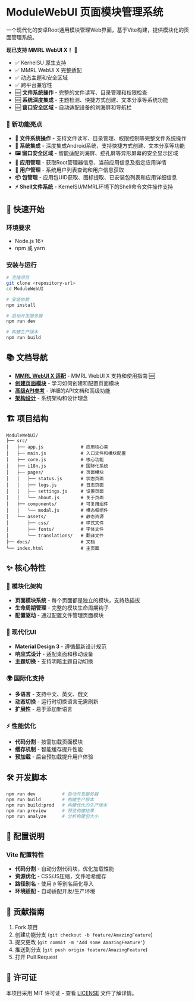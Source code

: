 # ModuleWebUI 页面模块管理系统

一个现代化的安卓Root通用模块管理Web界面，基于Vite构建，提供模块化的页面管理系统。

**现已支持 MMRL WebUI X！** 🎉

- ✅ KernelSU 原生支持
- ✅ MMRL WebUI X 完整适配
- ✅ 动态主题和安全区域
- ✅ 跨平台兼容性
- 🆕 **文件系统操作** - 完整的文件读写、目录管理和权限检查
- 🆕 **系统深度集成** - 主题检测、快捷方式创建、文本分享等系统功能
- 🆕 **窗口安全区域** - 自动适配设备的刘海屏和导航栏

### 🚀 新功能亮点

- **📁 文件系统操作** - 支持文件读写、目录管理、权限控制等完整文件系统操作
- **🔗 系统集成** - 深度集成Android系统，支持快捷方式创建、文本分享等功能
- **🖼️ 窗口安全区域** - 智能适配刘海屏、挖孔屏等异形屏幕的安全显示区域
- **📱 应用管理** - 获取Root管理器信息、当前应用信息及指定应用详情
- **👥 用户管理** - 系统用户列表查询和用户信息获取
- **📦 包管理** - 应用包UID获取、图标提取、已安装包列表和应用详细信息
- **⚡ Shell文件系统** - KernelSU/MMRL环境下的Shell命令文件操作支持

## 🚀 快速开始

### 环境要求

- Node.js 16+
- npm 或 yarn

### 安装与运行

```bash
# 克隆项目
git clone <repository-url>
cd ModuleWebUI

# 安装依赖
npm install

# 启动开发服务器
npm run dev

# 构建生产版本
npm run build
```

## 📚 文档导航

- **[MMRL WebUI X 适配](./mmrl-webui-x.md)** - MMRL WebUI X 支持和使用指南 🆕
- **[创建页面模块](./create-module.md)** - 学习如何创建和配置页面模块
- **[高级API参考](./advanced-api.md)** - 详细的API文档和高级功能
- **[架构设计](./architecture.md)** - 系统架构和设计理念

## 🏗️ 项目结构

```
ModuleWebUI/
├── src/
│   ├── app.js              # 应用核心类
│   ├── main.js             # 入口文件和模块配置
│   ├── core.js             # 核心功能
│   ├── i18n.js             # 国际化系统
│   ├── pages/              # 页面模块
│   │   ├── status.js       # 状态页面
│   │   ├── logs.js         # 日志页面
│   │   ├── settings.js     # 设置页面
│   │   └── about.js        # 关于页面
│   ├── components/         # 可复用组件
│   │   └── modal.js        # 模态框组件
│   └── assets/             # 静态资源
│       ├── css/            # 样式文件
│       ├── fonts/          # 字体文件
│       └── translations/   # 翻译文件
├── docs/                   # 文档
└── index.html              # 主页面
```

## ✨ 核心特性

### 🔧 模块化架构
- **页面模块系统** - 每个页面都是独立的模块，支持热插拔
- **生命周期管理** - 完整的模块生命周期钩子
- **配置驱动** - 通过配置文件管理页面模块

### 🎨 现代化UI
- **Material Design 3** - 遵循最新设计规范
- **响应式设计** - 适配桌面和移动设备
- **主题切换** - 支持明暗主题自动切换

### 🌍 国际化支持
- **多语言** - 支持中文、英文、俄文
- **动态切换** - 运行时切换语言无需刷新
- **扩展性** - 易于添加新语言

### ⚡ 性能优化
- **代码分割** - 按需加载页面模块
- **缓存机制** - 智能缓存提升性能
- **预加载** - 后台预加载提升用户体验

## 🛠️ 开发脚本

```bash
npm run dev          # 启动开发服务器
npm run build        # 构建生产版本
npm run build:prod   # 构建优化的生产版本
npm run preview      # 预览构建结果
npm run analyze      # 分析构建包大小
```

## 🔧 配置说明

### Vite 配置特性
- **代码分割** - 自动分割代码块，优化加载性能
- **资源优化** - CSS/JS压缩，文件哈希缓存
- **路径别名** - 使用 `@` 等别名简化导入
- **环境适配** - 自动适配开发/生产环境

## 🤝 贡献指南

1. Fork 项目
2. 创建功能分支 (`git checkout -b feature/AmazingFeature`)
3. 提交更改 (`git commit -m 'Add some AmazingFeature'`)
4. 推送到分支 (`git push origin feature/AmazingFeature`)
5. 打开 Pull Request

## 📄 许可证

本项目采用 MIT 许可证 - 查看 [LICENSE](../LICENSE) 文件了解详情。